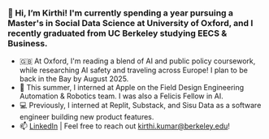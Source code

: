 
### 👋 Hi, I’m Kirthi! I'm currently spending a year pursuing a Master's in Social Data Science at University of Oxford, and I recently graduated from UC Berkeley studying EECS & Business.
* 🇬🇧 At Oxford, I'm reading a blend of AI and public policy coursework, while researching AI safety and traveling across Europe! I plan to be back in the Bay by August 2025.
* 🤖 This summer, I interned at Apple on the Field Design Engineering Automation & Robotics team. I was also a Felicis Fellow in AI.
* 💻 Previously, I interned at Replit, Substack, and Sisu Data as a software engineer building new product features. 
* 📫 [LinkedIn](https://www.linkedin.com/in/kirthi-kumar/) | Feel free to reach out [kirthi.kumar@berkeley.edu](kirthi.kumar@berkeley.edu)!
